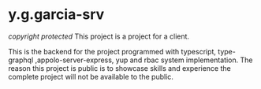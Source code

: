 # y.g.garcia-srv
*copyright protected*
This project is a project for a client.

This is the backend for the project programmed with typescript, type-graphql ,appolo-server-express, yup and rbac system implementation.
The reason this project is public is to showcase skills and experience the complete project will not be available to the public.
